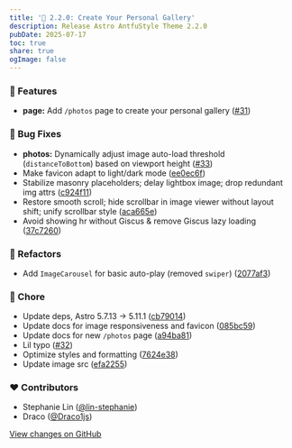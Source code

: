 ```yaml
---
title: '📸 2.2.0: Create Your Personal Gallery'
description: Release Astro AntfuStyle Theme 2.2.0
pubDate: 2025-07-17
toc: true
share: true
ogImage: false
---
```


### 🚀 Features

- **page:** Add `/photos` page to create your personal gallery ([#31](https://github.com/lin-stephanie/astro-antfustyle-theme/pull/31))

### 🐞 Bug Fixes

- **photos:** Dynamically adjust image auto-load threshold (`distanceToBottom`) based on viewport height ([#33](https://github.com/lin-stephanie/astro-antfustyle-theme/pull/33))
- Make favicon adapt to light/dark mode ([ee0ec6f](https://github.com/lin-stephanie/astro-antfustyle-theme/commit/ee0ec6f))
- Stabilize masonry placeholders; delay lightbox image; drop redundant img attrs ([c924f11](https://github.com/lin-stephanie/astro-antfustyle-theme/commit/c924f11))
- Restore smooth scroll; hide scrollbar in image viewer without layout shift; unify scrollbar style ([aca665e](https://github.com/lin-stephanie/astro-antfustyle-theme/commit/aca665e))
- Avoid showing hr without Giscus & remove Giscus lazy loading ([37c7260](https://github.com/lin-stephanie/astro-antfustyle-theme/commit/37c7260))

### 💅 Refactors

- Add `ImageCarousel` for basic auto-play (removed `swiper`) ([2077af3](https://github.com/lin-stephanie/astro-antfustyle-theme/commit/2077af3))

### 🏡 Chore

- Update deps, Astro 5.7.13 → 5.11.1 ([cb79014](https://github.com/lin-stephanie/astro-antfustyle-theme/commit/cb79014))
- Update docs for image responsiveness and favicon ([085bc59](https://github.com/lin-stephanie/astro-antfustyle-theme/commit/085bc59))
- Update docs for new `/photos` page ([a94ba81](https://github.com/lin-stephanie/astro-antfustyle-theme/commit/a94ba81))
- Lil typo ([#32](https://github.com/lin-stephanie/astro-antfustyle-theme/pull/32))
- Optimize styles and formatting ([7624e38](https://github.com/lin-stephanie/astro-antfustyle-theme/commit/7624e38))
- Update image src ([efa2255](https://github.com/lin-stephanie/astro-antfustyle-theme/commit/efa2255))

### ❤️ Contributors

- Stephanie Lin ([@lin-stephanie](https://github.com/lin-stephanie))
- Draco ([@Draco1js](https://github.com/Draco1js))

[View changes on GitHub](https://github.com/lin-stephanie/astro-antfustyle-theme/compare/2.1.0...2.2.0)
